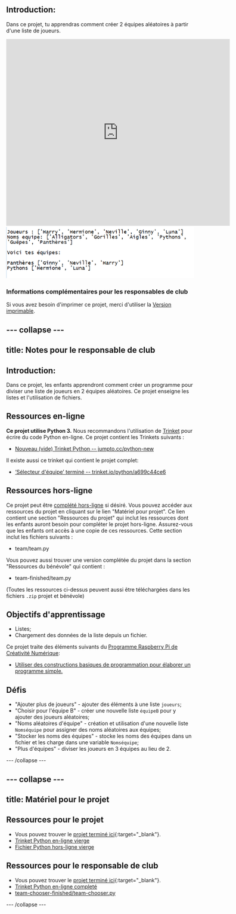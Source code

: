 ## Introduction:

Dans ce projet, tu apprendras comment créer 2 équipes aléatoires à partir d'une liste de joueurs.

<div class="trinket">
  <iframe src="https://trinket.io/embed/python/a699c44ce6?outputOnly=true&start=result" width="600" height="500" frameborder="0" marginwidth="0" marginheight="0" allowfullscreen>
  </iframe>
  <img src="images/team-finished.png">
</div>

### Informations complémentaires pour les responsables de club

Si vous avez besoin d'imprimer ce projet, merci d'utiliser la [Version imprimable](https://projects.raspberrypi.org/en/projects/team-chooser/print).

## \--- collapse \---

## title: Notes pour le responsable de club

## Introduction:

Dans ce projet, les enfants apprendront comment créer un programme pour diviser une liste de joueurs en 2 équipes aléatoires. Ce projet enseigne les listes et l'utilisation de fichiers.

## Ressources en-ligne

**Ce projet utilise Python 3.** Nous recommandons l'utilisation de [Trinket](https://trinket.io/) pour écrire du code Python en-ligne. Ce projet contient les Trinkets suivants :

* [Nouveau (vide) Trinket Python -- jumpto.cc/python-new](http://jumpto.cc/python-new)

Il existe aussi ce trinket qui contient le projet complet:

* [‘Sélecteur d'équipe’ terminé -- trinket.io/python/a699c44ce6](https://trinket.io/python/a699c44ce6)

## Ressources hors-ligne

Ce projet peut être [complété hors-ligne](https://www.codeclubprojects.org/en-GB/resources/python-working-offline/) si désiré. Vous pouvez accéder aux ressources du projet en cliquant sur le lien "Matériel pour projet". Ce lien contient une section "Ressources du projet" qui inclut les ressources dont les enfants auront besoin pour compléter le projet hors-ligne. Assurez-vous que les enfants ont accès à une copie de ces ressources. Cette section inclut les fichiers suivants :

* team/team.py

Vous pouvez aussi trouver une version complétée du projet dans la section "Ressources du bénévole" qui contient :

* team-finished/team.py

(Toutes les ressources ci-dessus peuvent aussi être téléchargées dans les fichiers `.zip` projet et bénévole)

## Objectifs d'apprentissage

* Listes;
* Chargement des données de la liste depuis un fichier.

Ce projet traite des éléments suivants du [Programme Raspberry Pi de Créativité Numérique](http://rpf.io/curriculum):

* [Utiliser des constructions basiques de programmation pour élaborer un programme simple.](https://www.raspberrypi.org/curriculum/programming/creator)

## Défis

* "Ajouter plus de joueurs" - ajouter des éléments à une liste `joueurs`;
* "Choisir pour l'équipe B" - créer une nouvelle liste ` équipeB ` pour y ajouter des joueurs aléatoires;
* "Noms aléatoires d'équipe" - création et utilisation d'une nouvelle liste `Nomséquipe` pour assigner des noms aléatoires aux équipes;
* "Stocker les noms des équipes" - stocke les noms des équipes dans un fichier et les charge dans une variable `Nomséquipe`;
* "Plus d'équipes" - diviser les joueurs en 3 équipes au lieu de 2.

\--- /collapse \---

## \--- collapse \---

## title: Matériel pour le projet

## Ressources pour le projet

* Vous pouvez trouver le [projet terminé ici](http://rpf.io/p/en/team-chooser-go){:target="_blank"}.
* [Trinket Python en-ligne vierge](http://jumpto.cc/python-new)
* [Fichier Python hors-ligne vierge](resources/new-new.py)

## Ressources pour le responsable de club

* Vous pouvez trouver le [projet terminé ici](http://rpf.io/p/en/team-chooser-get){:target="_blank"}.
* [Trinket Python en-ligne completé](https://trinket.io/python/a699c44ce6)
* [team-chooser-finished/team-chooser.py](resources/team-chooser-finished-team-chooser.py)

\--- /collapse \---